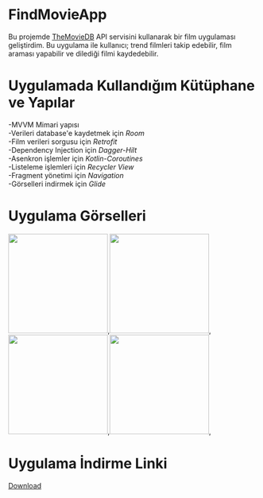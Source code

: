 # FindMovieApp

Bu projemde [TheMovieDB](https://www.themoviedb.org/) API servisini kullanarak bir film uygulaması geliştirdim. Bu uygulama ile kullanıcı; trend filmleri takip edebilir, film araması yapabilir ve dilediği filmi kaydedebilir.

# Uygulamada Kullandığım Kütüphane ve Yapılar

-MVVM Mimari yapısı</br>
-Verileri database'e kaydetmek için *Room*</br>
-Film verileri sorgusu için *Retrofit*</br>
-Dependency Injection için *Dagger-Hilt*</br>
-Asenkron işlemler için *Kotlin-Coroutines*</br>
-Listeleme işlemleri için *Recycler View*</br>
-Fragment yönetimi için *Navigation* </br>
-Görselleri indirmek için *Glide* </br>


# Uygulama Görselleri

<img src="https://user-images.githubusercontent.com/77691403/143295250-3a9a1b18-e621-469a-ba58-991188c304ee.jpeg" width="200">,<img src="https://user-images.githubusercontent.com/77691403/143295313-92d1f690-d464-4471-b965-f7d38e58198d.jpeg" width="200">,  <img src="https://user-images.githubusercontent.com/77691403/143295371-c977a32a-5dcf-40ea-835b-ea65503b9d96.jpeg" width="200">,<img src="https://user-images.githubusercontent.com/77691403/143295421-9e6410da-2bfa-487d-8bb2-40d394b592ab.jpeg" width="200">,

# Uygulama İndirme Linki

[Download](https://drive.google.com/file/d/1A34Y6WRDkJJ88mCt-tPijRDDAlPfP6rD/view?usp=sharing)

